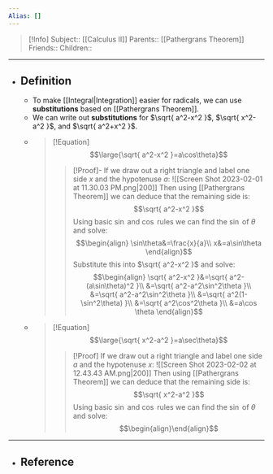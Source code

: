 ```yaml
---
Alias: []
---
```

> [!Info]
> Subject:: [[Calculus II]]
> Parents:: [[Pathergrans Theorem]]
> Friends:: 
> Children:: 
---
- ## Definition
	- To make [[Integral|Integration]] easier for radicals, we can use **substitutions** based on [[Pathergrans Theorem]].
	- We can write out **substitutions** for $\sqrt{ a^2-x^2 }$, $\sqrt{ x^2-a^2 }$, and $\sqrt{ a^2+x^2 }$.
	- > [!Equation]
	   > $$\large{\sqrt{ a^2-x^2 }=a\cos\theta}$$
	   > > [!Proof]-
	   > > If we draw out a right triangle and label one side $x$ and the hypotenuse $a$:
	   > > ![[Screen Shot 2023-02-01 at 11.30.03 PM.png|200]]
	   > > Then using [[Pathergrans Theorem]] we can deduce that the remaining side is:
	   > > $$\sqrt{ a^2-x^2 }$$
	   > > Using basic $\sin$ and $\cos$ rules we can find the $\sin$ of $\theta$ and solve:
	   > > $$\begin{align}
	   > \sin\theta&=\frac{x}{a}\\
	   > x&=a\sin\theta
	   > \end{align}$$
	   > > Substitute this into $\sqrt{ a^2-x^2 }$  and solve:
	   > > $$\begin{align}
	   > \sqrt{ a^2-x^2 }&=\sqrt{ a^2-(a\sin\theta)^2 }\\
	   > &=\sqrt{ a^2-a^2\sin^2\theta }\\
	   > &=\sqrt{ a^2-a^2\sin^2\theta }\\
	   > &=\sqrt{ a^2(1-\sin^2\theta) }\\
	   > &=\sqrt{ a^2\cos^2\theta }\\
	   > &=a\cos \theta
	   > \end{align}$$
	- > [!Equation]
	  > $$\large{\sqrt{ x^2-a^2 }=a\sec\theta}$$
	  > > [!Proof]
	  > > If we draw out a right triangle and label one side $a$ and the hypotenuse $x$:
	  > > ![[Screen Shot 2023-02-02 at 12.43.43 AM.png|200]]
	  > > Then using [[Pathergrans Theorem]] we can deduce that the remaining side is:
	  > > $$\sqrt{ x^2-a^2 }$$
	  > > Using basic $\sin$ and $\cos$ rules we can find the $\sin$ of $\theta$ and solve:
	  > > $$\begin{align}\end{align}$$
---
- ## Reference